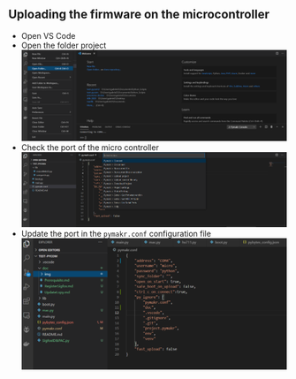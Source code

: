 ## Uploading the firmware on the microcontroller

* Open VS Code 
* Open the folder project 
![PyMakr Add-on](./img/VScode-openProject.PNG)
* Check the port of the micro controller
![PyMakr Add-on](./img/VScode-checkPort.PNG)
* Update the port in the `pymakr.conf` configuration file 
![PyMakr Add-on](./img/VScode-config.PNG)